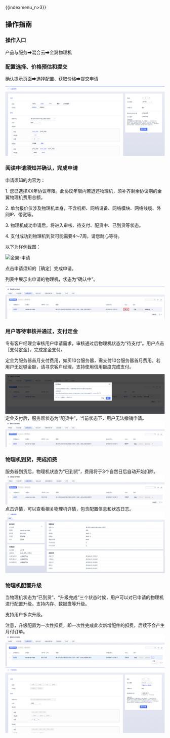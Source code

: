 {{indexmenu_n>3}}

## 操作指南

### 操作入口

产品与服务➡混合云➡金翼物理机 

### 配置选择、价格预估和提交

确认提示页面➡选择配置、获取价格➡提交申请 

![金翼-配置填写](/images/userver/jinyi-03.png)

### 阅读申请须知并确认，完成申请

申请须知的内容为：

1\. 您已选择XX年协议年限。此协议年限内若退还物理机，须补齐剩余协议期的金翼物理机费用总额。

2\. 单台报价仅涉及物理机本身，不含机柜、网络设备、网络模块、网络线缆、外网IP、带宽等。

3\. 物理机成功申请后，将进入审核、待支付、配货中、已到货等状态。

4\. 支付成功到物理机到货可能需要4～7周，请您耐心等待。

以下为样例截图：

![金翼-申请](D:\1~svn所有资料\7个人文档\韩婧\1~混合云\官网文档连接\uhybrid\images\userver\jinyi-12.png)

点击申请须知的［确定］完成申请。

列表中展示出申请的物理机，状态为“确认中”。

![金翼-状态](/images/userver/jinyi-05.png)

### 用户等待审核并通过，支付定金

专有客户经理会审核用户申请需求，审核通过后物理机状态为“待支付”。用户点击［支付定金］，完成定金支付。

定金为服务器首月支付费用，如买10台服务器，需支付10台服务器首月费用。若用户无足够金额，请寻求客户经理，支持使用信用额度完成支付。

![金翼-支付](/images/userver/jinyi-06-1.png)
定金支付后，服务器状态为“配货中”，当前状态下，用户无法撤销申请。
![金翼-配货中](/images/userver/jinyi-07.png)

### 物理机到货，完成扣费

服务器到货后，物理机状态为“已到货”，费用将于3个自然日后自动开始扣除。
![金翼-到货](/images/userver/jinyi-08.png) 点击详情，可以查看相关物理机详情，包含配置信息和状态日志。
![金翼-详细配置](/images/userver/jinyi-09.png)

### 物理机配置升级

当物理机状态为“已到货”、“升级完成”三个状态时候，用户可以对已申请的物理机进行配置升级。支持内存、数据盘等升级。

支持用户多次升级。

注意，升级配置为一次性扣费，即一次性完成此次新增配件的扣费，后续不会产生月付订单。
![金翼-发起升级](/images/userver/jinyi-10.png)
![金翼-升级配件](/images/userver/jinyi-11-1.png)
